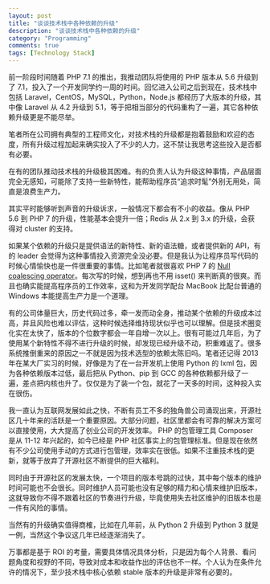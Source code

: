 ```yaml
---
layout: post
title: "谈谈技术栈中各种依赖的升级"
description: "谈谈技术栈中各种依赖的升级"
category: "Programming" 
comments: true
tags: [Technology Stack]
---
```

 
前一阶段时间随着 PHP 7.1 的推出，我推动团队将使用的 PHP 版本从 5.6 升级到了 7.1，投入了一个开发同学约一周的时间。回忆进入公司之后到现在，技术栈中包括 Laravel，CentOS，MySQL，Python，Node.js 都经历了大版本的升级，其中像 Laravel 从 4.2 升级到 5.1，等于把相当部分的代码重构了一遍，其它各种依赖升级更是不能尽举。  

笔者所在公司拥有典型的工程师文化，对技术栈的升级都是抱着鼓励和欢迎的态度，所有升级过程加起来确实投入了不少的人力，这不禁让我思考这些投入是否都有必要。

在有的团队推动技术栈的升级极其困难。有的负责人认为升级这种事情，产品层面完全无感知，可能除了支持一些新特性，能帮助程序员“追求时髦”外别无用处，简直是浪费生产力。  
 
其实平时能够听到声音的升级诉求，一般情况下都会有不小的收益。像从 PHP 5.6 到 PHP 7 的升级，性能基本会提升一倍；Redis 从 2.x 到 3.x 的升级，会获得对 cluster 的支持。  

如果某个依赖的升级只是提供语法的新特性、新的语法糖，或者提供新的 API，有的 leader 会觉得为这种事情投入资源完全没必要。但是我认为让程序员写代码的时候心情愉快也是一件很重要的事情。比如笔者就很喜欢 PHP 7 的 [Null coalescing operator](http://php.net/manual/en/migration70.new-features.php#migration70.new-features.null-coalesce-op)。每次写的时候，想到再也不用 isset() 来判断真的很爽。而且也确实能提高程序员的工作效率，这和为开发同学配台 MacBook 比配台普通的 Windows 本能提高生产力是一个道理。

有的公司体量巨大，历史代码过多，牵一发而动全身，推动某个依赖的升级成本过高，并且风险也难以评估，这种时候选择维持现状似乎也可以理解。但是技术圈变化实在太快了，版本的个位数字都会一年自增一次以上。很有可能过几年后，为了使用某个新特性不得不进行升级的时候，却发现已经升级不动，积重难返了。很多系统推倒重来的原因之一不就是因为技术选型的依赖太陈旧吗。笔者还记得 2013 年在某大厂实习的时候，好像是为了在一台开发机上使用 Python 的 lxml 包，因为各种依赖版本过低，最后把从 Python、pip 到 GCC 的各种依赖都升级了一遍，差点把内核也升了。仅仅是为了装一个包，就花了一天多的时间，这种投入实在很伤。

我一直认为互联网发展如此之快，不断有员工不多的独角兽公司涌现出来，开源社区几十年来的活跃是一个重要原因。大部分问题，社区里都会有可靠的解决方案可以直接使用，大大提高了创业公司的开发效率。 PHP 的包管理工具 Composer 是从 11-12 年兴起的，如今已经是 PHP 社区事实上的包管理标准。但是现在依然有不少公司使用手动的方式进行包管理，效率实在很低。如果不注重技术栈的更新，就等于放弃了开源社区不断提供的巨大福利。

同时由于开源社区的发展太快，一个项目的版本号跳的过快，其中每个版本的维护时间可能也不会很长。同时维护人员可能也没有足够的精力和心情来维护旧版本，这就导致你不得不跟着社区的节奏进行升级，毕竟使用失去社区维护的旧版本也是一件有风险的事情。

当然有的升级确实值得商榷，比如在几年前，从 Python 2 升级到 Python 3 就是一例，当然这个争议这几年已经逐渐消失了。

万事都是基于 ROI 的考量，需要具体情况具体分析，只是因为每个人背景、看问题角度和视野的不同，导致对成本和收益作出的评估也不一样。个人认为在条件允许的情况下，至少技术栈中核心依赖 stable 版本的升级是非常有必要的。